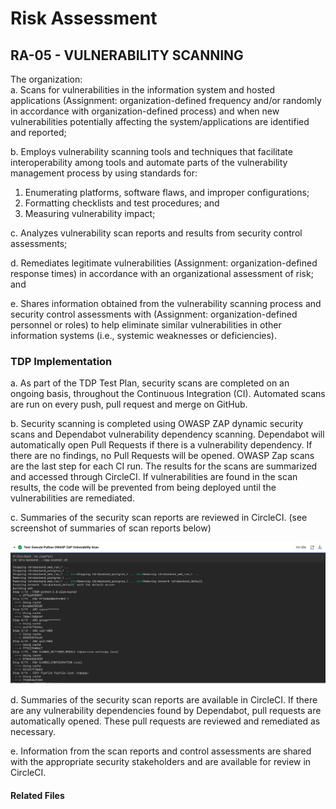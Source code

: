 # Risk Assessment
## RA-05 - VULNERABILITY SCANNING

The organization:  
a. Scans for vulnerabilities in the information system and hosted applications (Assignment: organization-defined frequency and/or randomly in accordance with organization-defined process) and when new vulnerabilities potentially affecting the system/applications are identified and reported;  

b. Employs vulnerability scanning tools and techniques that facilitate interoperability among tools and automate parts of the vulnerability management process by using standards for:  
   1. Enumerating platforms, software flaws, and improper configurations;  
   2. Formatting checklists and test procedures; and  
   3. Measuring vulnerability impact;  

c. Analyzes vulnerability scan reports and results from security control assessments;  

d. Remediates legitimate vulnerabilities (Assignment: organization-defined response times) in accordance with an organizational assessment of risk; and  

e. Shares information obtained from the vulnerability scanning process and security control assessments with (Assignment: organization-defined personnel or roles) to help eliminate similar vulnerabilities in other information systems (i.e., systemic weaknesses or deficiencies).  

### TDP Implementation

a. As part of the TDP Test Plan, security scans are completed on an ongoing basis, throughout the Continuous Integration (CI).  Automated scans are run on every push, pull request and merge on GitHub.  

b. Security scanning is completed using OWASP ZAP dynamic security scans and Dependabot vulnerability dependency scanning.  Dependabot will automatically open Pull Requests if there is a vulnerability dependency.  If there are no findings, no Pull Requests will be opened.  OWASP Zap scans are the last step for each CI run.  The results for the scans are summarized and accessed through CircleCI.  If vulnerabilities are found in the scan results, the code will be prevented from being deployed until the vulnerabilities are remediated.

c. Summaries of the security scan reports are reviewed in CircleCI. (see screenshot of summaries of scan reports below)  

![screenshot - Summaries of security scan reports](images/owasp.png)

d. Summaries of the security scan reports are available in CircleCI.  If there are any vulnerability dependencies found by Dependabot, pull requests are automatically opened.  These pull requests are reviewed and remediated as necessary.

e. Information from the scan reports and control assessments are shared with the appropriate security stakeholders and are available for review in CircleCI. 
	
#### Related Files
